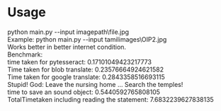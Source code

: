 <h1>Usage</h1>
<p>python main.py --input imagepath\file.jpg<br>
Example: python main.py --input tamilimages\OIP2.jpg
<br>Works better in better internet condition.

<br>
Benchmark:<br>
time taken for pytesseract: 0.17101049423217773<br>
Time taken for blob translate: 0.23576664924621582<br>
Time taken for google translate: 0.2843358516693115<br>
Stupid! God: Leave the nursing home ... Search the temples!<br>
time to save an sound object: 0.5440592765808105<br>
TotalTimetaken including reading the statement: 7.6832239627838135